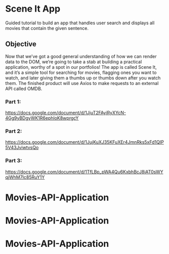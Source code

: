 # Scene It App

Guided tutorial to build an app that handles user search and displays all movies that contain the given sentence. 

## Objective

Now that we’ve got a good general understanding of  how we can render data to the DOM, we’re going to take a stab at building a practical application, worthy of a spot in our portfolios! The app is called Scene It, and it’s a simple tool for searching for movies, flagging ones you want to watch, and later giving them a thumbs up or thumbs down after you watch them. The finished product will use Axios to make requests to an external API called OMDB.

### Part 1:

https://docs.google.com/document/d/1JjuT2FAyiRyXYcN-4Gg9yBDgyWK1R6ephloK8wprgcY

### Part 2:

https://docs.google.com/document/d/1JujKuXJ35KFuXEr4JmnRks5xFd1QIP5V43JviwtvsQo

### Part 3:

https://docs.google.com/document/d/1TfLBp_pWA4Qu6KxbhBcJ8iAT0sWYqjWhM7Ic85RuY1Y
# Movies-API-Application
# Movies-API-Application
# Movies-API-Application
